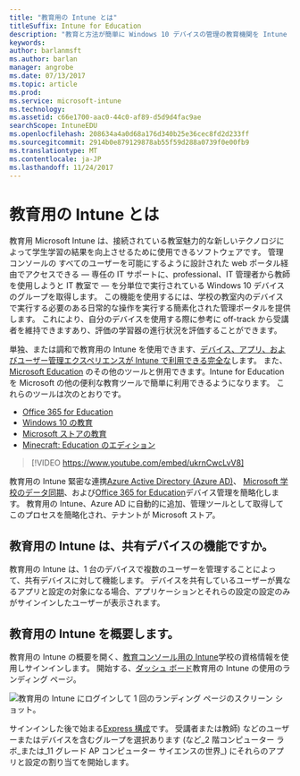 ```yaml
---
title: "教育用の Intune とは"
titleSuffix: Intune for Education
description: "教育と方法が簡単に Windows 10 デバイスの管理の教育機関を Intune について説明します。"
keywords: 
author: barlanmsft
ms.author: barlan
manager: angrobe
ms.date: 07/13/2017
ms.topic: article
ms.prod: 
ms.service: microsoft-intune
ms.technology: 
ms.assetid: c66e1700-aac0-44c0-af89-d5d9d4fac9ae
searchScope: IntuneEDU
ms.openlocfilehash: 208634a4a0d68a176d340b25e36cec8fd2d233ff
ms.sourcegitcommit: 2914b0e879129878ab55f59d288a0739f0e00fb9
ms.translationtype: MT
ms.contentlocale: ja-JP
ms.lasthandoff: 11/24/2017
---
```

# <a name="what-is-intune-for-education"></a>教育用の Intune とは

教育用 Microsoft Intune は、接続されている教室魅力的な新しいテクノロジによって学生学習の結果を向上させるために使用できるソフトウェアです。 管理コンソールの すべてのユーザーを可能にするように設計された web ポータル経由でアクセスできる — 専任の IT サポートに、professional、IT 管理者から教師を使用しようと IT 教室で — を分単位で実行されている Windows 10 デバイスのグループを取得します。 この機能を使用するには、学校の教室内のデバイスで実行する必要のある日常的な操作を実行する簡素化された管理ポータルを提供します。 これにより、自分のデバイスを使用する際に参考に off-track から受講者を維持できますあり、評価の学習器の進行状況を評価することができます。

単独、または調和で教育用の Intune を使用できます、[デバイス、アプリ、およびユーザー管理エクスペリエンスが Intune で利用できる完全な](https://docs.microsoft.com/intune/understand-explore/introduction-to-microsoft-intune)します。 また、[Microsoft Education](https://docs.microsoft.com/education/#pivot=itpro) のその他のツールと併用できます。Intune for Education を Microsoft の他の便利な教育ツールで簡単に利用できるようになります。 これらのツールは次のとおりです。

- [Office 365 for Education](https://support.office.com/article/Set-up-Office-365-for-business-6a3a29a0-e616-4713-99d1-15eda62d04fa)
- [Windows 10 の教育](https://docs.microsoft.com/education/windows)
- [Microsoft ストアの教育](https://docs.microsoft.com/microsoft-store/index?toc=/microsoft-store/education/toc.json)
- [Minecraft: Education のエディション](https://docs.microsoft.com/education/windows/school-get-minecraft)

> [!VIDEO https://www.youtube.com/embed/ukrnCwcLvV8]

教育用の Intune 緊密な連携[Azure Active Directory (Azure AD)](https://docs.microsoft.com/azure/active-directory/active-directory-administer)、 [Microsoft 学校のデータ同期](https://sds.microsoft.com)、および[Office 365 for Education](https://support.office.com/article/Get-started-with-Office-365-Education-AB02ABE5-A1EE-458C-B749-5B44416CCF14)デバイス管理を簡略化します。 教育用の Intune、Azure AD に自動的に追加、管理ツールとして取得してこのプロセスを簡略化され、テナントが Microsoft ストア。

## <a name="will-intune-for-education-work-for-shared-devices"></a>教育用の Intune は、共有デバイスの機能ですか。
教育用の Intune は、1 台のデバイスで複数のユーザーを管理することによって、共有デバイスに対して機能します。 デバイスを共有しているユーザーが異なるアプリと設定の対象になる場合、アプリケーションとそれらの設定の設定のみがサインインしたユーザーが表示されます。

## <a name="get-started-with-intune-for-education"></a>教育用の Intune を概要します。
教育用の Intune の概要を開く、[教育コンソール用の Intune](https://intuneeducation.portal.azure.com)学校の資格情報を使用しサインインします。 開始する、[ダッシュ ボード](how-do-i-customize-my-dashboard.md)教育用の Intune の使用のランディング ページ。

![教育用の Intune にログインして 1 回のランディング ページのスクリーン ショット。](./media/dashboard-001-landing-page.png)

サインインした後で始まる[Express 構成](what-is-express-configuration.md)です。 受講者または教師) などのユーザーまたはデバイスを含むグループを選択あります (など_2 階コンピューター ラボ_または_11 グレード AP コンピューター サイエンスの世界_) にそれらのアプリと設定の割り当てを開始します。
